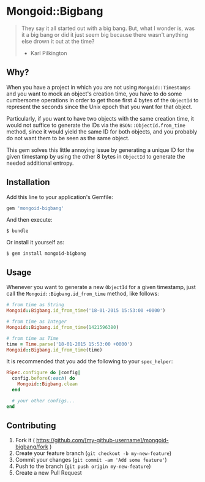 # Mongoid::Bigbang

> They say it all started out with a big bang. But, what I wonder is, was it a big bang or did it just seem big because there wasn't anything else drown it out at the time?
> - Karl Pilkington

## Why?

When you have a project in which you are not using `Mongoid::Timestamps` and you want to mock an object's creation time, you have to do some cumbersome operations in order to get those first 4 bytes of the `ObjectId` to represent the seconds since the Unix epoch that you want for that object.

Particularly, if you want to have two objects with the same creation time, it would not suffice to generate the IDs via the `BSON::ObjectId.from_time` method, since it would yield the same ID for both objects, and you probably do not want them to be seen as the same object.

This gem solves this little annoying issue by generating a unique ID for the given timestamp by using the other 8 bytes in `ObjectId` to generate the needed additional entropy.

## Installation

Add this line to your application's Gemfile:

```ruby
gem 'mongoid-bigbang'
```

And then execute:

    $ bundle

Or install it yourself as:

    $ gem install mongoid-bigbang

## Usage

Whenever you want to generate a new `ObjectId` for a given timestamp, just call the `Mongoid::Bigbang.id_from_time` method, like follows:

```ruby
# from time as String
Mongoid::Bigbang.id_from_time('18-01-2015 15:53:00 +0000')

# from time as Integer
Mongoid::Bigbang.id_from_time(1421596380)

# from time as Time
time = Time.parse('18-01-2015 15:53:00 +0000')
Mongoid::Bigbang.id_from_time(time)
```

It is recommended that you add the following to your `spec_helper`:

```ruby
RSpec.configure do |config|
  config.before(:each) do
    Mongoid::Bigbang.clean
  end

  # your other configs...
end
```

## Contributing

1. Fork it ( https://github.com/[my-github-username]/mongoid-bigbang/fork )
2. Create your feature branch (`git checkout -b my-new-feature`)
3. Commit your changes (`git commit -am 'Add some feature'`)
4. Push to the branch (`git push origin my-new-feature`)
5. Create a new Pull Request

